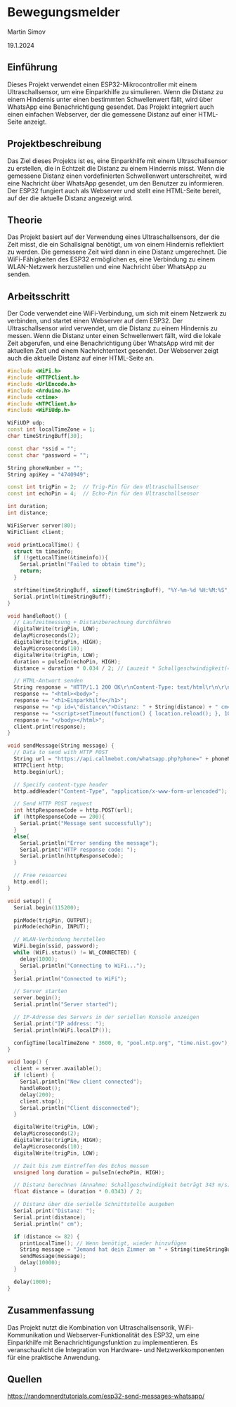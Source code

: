 # Bewegungsmelder
Martin Simov

19.1.2024

## E**inführung**

Dieses Projekt verwendet einen ESP32-Mikrocontroller mit einem Ultraschallsensor, um eine Einparkhilfe zu simulieren. Wenn die Distanz zu einem Hindernis unter einen bestimmten Schwellenwert fällt, wird über WhatsApp eine Benachrichtigung gesendet. Das Projekt integriert auch einen einfachen Webserver, der die gemessene Distanz auf einer HTML-Seite anzeigt.

## **Projektbeschreibung**

Das Ziel dieses Projekts ist es, eine Einparkhilfe mit einem Ultraschallsensor zu erstellen, die in Echtzeit die Distanz zu einem Hindernis misst. Wenn die gemessene Distanz einen vordefinierten Schwellenwert unterschreitet, wird eine Nachricht über WhatsApp gesendet, um den Benutzer zu informieren. Der ESP32 fungiert auch als Webserver und stellt eine HTML-Seite bereit, auf der die aktuelle Distanz angezeigt wird.

## **Theorie**

Das Projekt basiert auf der Verwendung eines Ultraschallsensors, der die Zeit misst, die ein Schallsignal benötigt, um von einem Hindernis reflektiert zu werden. Die gemessene Zeit wird dann in eine Distanz umgerechnet. Die WiFi-Fähigkeiten des ESP32 ermöglichen es, eine Verbindung zu einem WLAN-Netzwerk herzustellen und eine Nachricht über WhatsApp zu senden.

## **Arbeitsschritt**

Der Code verwendet eine WiFi-Verbindung, um sich mit einem Netzwerk zu verbinden, und startet einen Webserver auf dem ESP32. Der Ultraschallsensor wird verwendet, um die Distanz zu einem Hindernis zu messen. Wenn die Distanz unter einen Schwellenwert fällt, wird die lokale Zeit abgerufen, und eine Benachrichtigung über WhatsApp wird mit der aktuellen Zeit und einem Nachrichtentext gesendet. Der Webserver zeigt auch die aktuelle Distanz auf einer HTML-Seite an.

```cpp
#include <WiFi.h>
#include <HTTPClient.h>
#include <UrlEncode.h>
#include <Arduino.h>
#include <ctime>
#include <NTPClient.h>
#include <WiFiUdp.h>

WiFiUDP udp;
const int localTimeZone = 1;
char timeStringBuff[30];

const char *ssid = "";
const char *password = "";

String phoneNumber = "";
String apiKey = "4740949";

const int trigPin = 2;  // Trig-Pin für den Ultraschallsensor
const int echoPin = 4;  // Echo-Pin für den Ultraschallsensor

int duration;
int distance;

WiFiServer server(80);
WiFiClient client;

void printLocalTime() {
  struct tm timeinfo;
  if (!getLocalTime(&timeinfo)){
    Serial.println("Failed to obtain time");
    return;
  }

  strftime(timeStringBuff, sizeof(timeStringBuff), "%Y-%m-%d %H:%M:%S", &timeinfo);
  Serial.println(timeStringBuff);
}

void handleRoot() {
  // Laufzeitmessung + Distanzberechnung durchführen
  digitalWrite(trigPin, LOW);
  delayMicroseconds(2);
  digitalWrite(trigPin, HIGH);
  delayMicroseconds(10);
  digitalWrite(trigPin, LOW);
  duration = pulseIn(echoPin, HIGH);
  distance = duration * 0.034 / 2; // Lauzeit * Schallgeschwindigkeit(= 343m/s) / 2 um Distanz in cm zu berechnen

  // HTML-Antwort senden
  String response = "HTTP/1.1 200 OK\r\nContent-Type: text/html\r\n\r\n";
  response += "<html><body>";
  response += "<h1>Einparkhilfe</h1>";
  response += "<p id=\"distance\">Distanz: " + String(distance) + " cm</p>";
  response += "<script>setTimeout(function() { location.reload(); }, 1000);</script>";
  response += "</body></html>";
  client.print(response);
}

void sendMessage(String message) {
  // Data to send with HTTP POST
  String url = "https://api.callmebot.com/whatsapp.php?phone=" + phoneNumber + "&apikey=" + apiKey + "&text=" + urlEncode(message);
  HTTPClient http;
  http.begin(url);

  // Specify content-type header
  http.addHeader("Content-Type", "application/x-www-form-urlencoded");

  // Send HTTP POST request
  int httpResponseCode = http.POST(url);
  if (httpResponseCode == 200){
    Serial.print("Message sent successfully");
  }
  else{
    Serial.println("Error sending the message");
    Serial.print("HTTP response code: ");
    Serial.println(httpResponseCode);
  }

  // Free resources
  http.end();
}

void setup() {
  Serial.begin(115200);

  pinMode(trigPin, OUTPUT);
  pinMode(echoPin, INPUT);

  // WLAN-Verbindung herstellen
  WiFi.begin(ssid, password);
  while (WiFi.status() != WL_CONNECTED) {
    delay(1000);
    Serial.println("Connecting to WiFi...");
  }
  Serial.println("Connected to WiFi");

  // Server starten
  server.begin();
  Serial.println("Server started");

  // IP-Adresse des Servers in der seriellen Konsole anzeigen
  Serial.print("IP address: ");
  Serial.println(WiFi.localIP());

  configTime(localTimeZone * 3600, 0, "pool.ntp.org", "time.nist.gov");
}

void loop() {
  client = server.available();
  if (client) {
    Serial.println("New client connected");
    handleRoot();
    delay(200);
    client.stop();
    Serial.println("Client disconnected");
  }

  digitalWrite(trigPin, LOW);
  delayMicroseconds(2);
  digitalWrite(trigPin, HIGH);
  delayMicroseconds(10);
  digitalWrite(trigPin, LOW);

  // Zeit bis zum Eintreffen des Echos messen
  unsigned long duration = pulseIn(echoPin, HIGH);

  // Distanz berechnen (Annahme: Schallgeschwindigkeit beträgt 343 m/s)
  float distance = (duration * 0.0343) / 2;

  // Distanz über die serielle Schnittstelle ausgeben
  Serial.print("Distanz: ");
  Serial.print(distance);
  Serial.println(" cm");

  if (distance <= 82) {
    printLocalTime(); // Wenn benötigt, wieder hinzufügen
    String message = "Jemand hat dein Zimmer am " + String(timeStringBuff) + " betreten";
    sendMessage(message);
    delay(10000);
  }

  delay(1000);
}
```

## **Zusammenfassung**

Das Projekt nutzt die Kombination von Ultraschallsensorik, WiFi-Kommunikation und Webserver-Funktionalität des ESP32, um eine Einparkhilfe mit Benachrichtigungsfunktion zu implementieren. Es veranschaulicht die Integration von Hardware- und Netzwerkkomponenten für eine praktische Anwendung.

## **Quellen**

https://randomnerdtutorials.com/esp32-send-messages-whatsapp/
